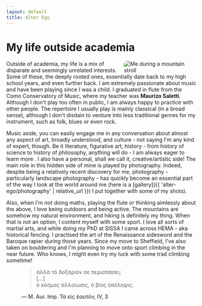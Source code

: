 ```yaml
---
layout: default
title: Alter Ego
---
```


# My life outside academia

<picture style="float:right; width: 38%; margin-left: 1rem; margin-bottom: 0">
    <source srcset="{{ '/assets/img//NadirFlute/Nadir-ValDiMello.webp' | relative_url }}" type="image/webp" />
    <img style="border-radius: .5rem" src="{{ '/assets/img/NadirFlute/Nadir-ValDiMello.jpg' | relative_url }}" alt="Me during a mountain stroll" title="Mountain stroll in Val di Mello, Valtellina." />
</picture>

Outside of academia, my life is a mix of disparate and seemingly unrelated interests. Some of these, the deeply rooted ones, essentially date back to my high school years, and even further back. I am extremely passionate about music and have been playing since I was a child. I graduated in flute from the Como Conservatory of Music, where my teacher was **Maurizo Saletti**. Although I don't play too often in public, I am always happy to practice with other people. The repertoire I usually play is mainly classical (in a broad sense), although I don't disdain to venture into less traditional genres for my instrument, such as folk, blues or even rock.

Music aside, you can easily engage me in any conversation about almost any aspect of art, broadly understood, and culture - not saying I'm any kind of expert, though. Be it literature, figurative art, history - from history of science to history of philosophy, anything will do - I am always eager to learn more . I also have a personal, shall we call it, creative/artistic side! The main role in this hidden side of mine is played by photography. Indeed, despite being a relatively recent discovery for me, photography - particularly landscape photography - has quickly become an essential part of the way I look at the world around me (here is a [gallery]({{ 'alter-ego/photography' | relative_url }}) I put together with some of my shots).

Also, when I'm not doing maths, playing the flute or thinking aimlessly about the above, I love being outdoors and being active. The mountains are somehow my natural environment, and hiking is definitely my thing. When that is not an option, I content myself with some sport. I love all sorts of martial arts, and while doing my PhD at SISSA I came across HEMA - aka historical fencing. I practised the art of the Renaissance sidesword and the Baroque rapier during those years. Since my move to Sheffield, I've also taken on bouldering and I'm planning to move onto sport climbing in the near future. Who knows, I might even try my luck with some trad climbing sometime!

<figure class="right-blockquote">
    <blockquote>
    ἀλλὰ τὸ δοξάριόν σε περισπάσει;<br/>[...]<br/>ὀ κόσμος ἀλλοίωσις, ὀ βίος ὑπόληψις.
    </blockquote>
    <figcaption>
    &mdash; M. Aur. Imp. Τὰ εἰς ἑαυτόν, IV, 3
    </figcaption>
</figure>
